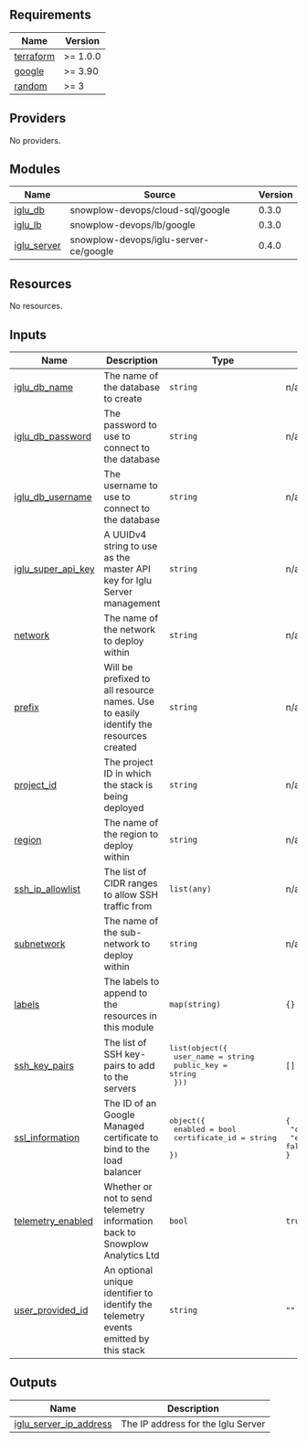 ## Requirements

| Name | Version |
|------|---------|
| <a name="requirement_terraform"></a> [terraform](#requirement\_terraform) | >= 1.0.0 |
| <a name="requirement_google"></a> [google](#requirement\_google) | >= 3.90 |
| <a name="requirement_random"></a> [random](#requirement\_random) | >= 3 |

## Providers

No providers.

## Modules

| Name | Source | Version |
|------|--------|---------|
| <a name="module_iglu_db"></a> [iglu\_db](#module\_iglu\_db) | snowplow-devops/cloud-sql/google | 0.3.0 |
| <a name="module_iglu_lb"></a> [iglu\_lb](#module\_iglu\_lb) | snowplow-devops/lb/google | 0.3.0 |
| <a name="module_iglu_server"></a> [iglu\_server](#module\_iglu\_server) | snowplow-devops/iglu-server-ce/google | 0.4.0 |

## Resources

No resources.

## Inputs

| Name | Description | Type | Default | Required |
|------|-------------|------|---------|:--------:|
| <a name="input_iglu_db_name"></a> [iglu\_db\_name](#input\_iglu\_db\_name) | The name of the database to create | `string` | n/a | yes |
| <a name="input_iglu_db_password"></a> [iglu\_db\_password](#input\_iglu\_db\_password) | The password to use to connect to the database | `string` | n/a | yes |
| <a name="input_iglu_db_username"></a> [iglu\_db\_username](#input\_iglu\_db\_username) | The username to use to connect to the database | `string` | n/a | yes |
| <a name="input_iglu_super_api_key"></a> [iglu\_super\_api\_key](#input\_iglu\_super\_api\_key) | A UUIDv4 string to use as the master API key for Iglu Server management | `string` | n/a | yes |
| <a name="input_network"></a> [network](#input\_network) | The name of the network to deploy within | `string` | n/a | yes |
| <a name="input_prefix"></a> [prefix](#input\_prefix) | Will be prefixed to all resource names. Use to easily identify the resources created | `string` | n/a | yes |
| <a name="input_project_id"></a> [project\_id](#input\_project\_id) | The project ID in which the stack is being deployed | `string` | n/a | yes |
| <a name="input_region"></a> [region](#input\_region) | The name of the region to deploy within | `string` | n/a | yes |
| <a name="input_ssh_ip_allowlist"></a> [ssh\_ip\_allowlist](#input\_ssh\_ip\_allowlist) | The list of CIDR ranges to allow SSH traffic from | `list(any)` | n/a | yes |
| <a name="input_subnetwork"></a> [subnetwork](#input\_subnetwork) | The name of the sub-network to deploy within | `string` | n/a | yes |
| <a name="input_labels"></a> [labels](#input\_labels) | The labels to append to the resources in this module | `map(string)` | `{}` | no |
| <a name="input_ssh_key_pairs"></a> [ssh\_key\_pairs](#input\_ssh\_key\_pairs) | The list of SSH key-pairs to add to the servers | <pre>list(object({<br>    user_name  = string<br>    public_key = string<br>  }))</pre> | `[]` | no |
| <a name="input_ssl_information"></a> [ssl\_information](#input\_ssl\_information) | The ID of an Google Managed certificate to bind to the load balancer | <pre>object({<br>    enabled        = bool<br>    certificate_id = string<br>  })</pre> | <pre>{<br>  "certificate_id": "",<br>  "enabled": false<br>}</pre> | no |
| <a name="input_telemetry_enabled"></a> [telemetry\_enabled](#input\_telemetry\_enabled) | Whether or not to send telemetry information back to Snowplow Analytics Ltd | `bool` | `true` | no |
| <a name="input_user_provided_id"></a> [user\_provided\_id](#input\_user\_provided\_id) | An optional unique identifier to identify the telemetry events emitted by this stack | `string` | `""` | no |

## Outputs

| Name | Description |
|------|-------------|
| <a name="output_iglu_server_ip_address"></a> [iglu\_server\_ip\_address](#output\_iglu\_server\_ip\_address) | The IP address for the Iglu Server |
